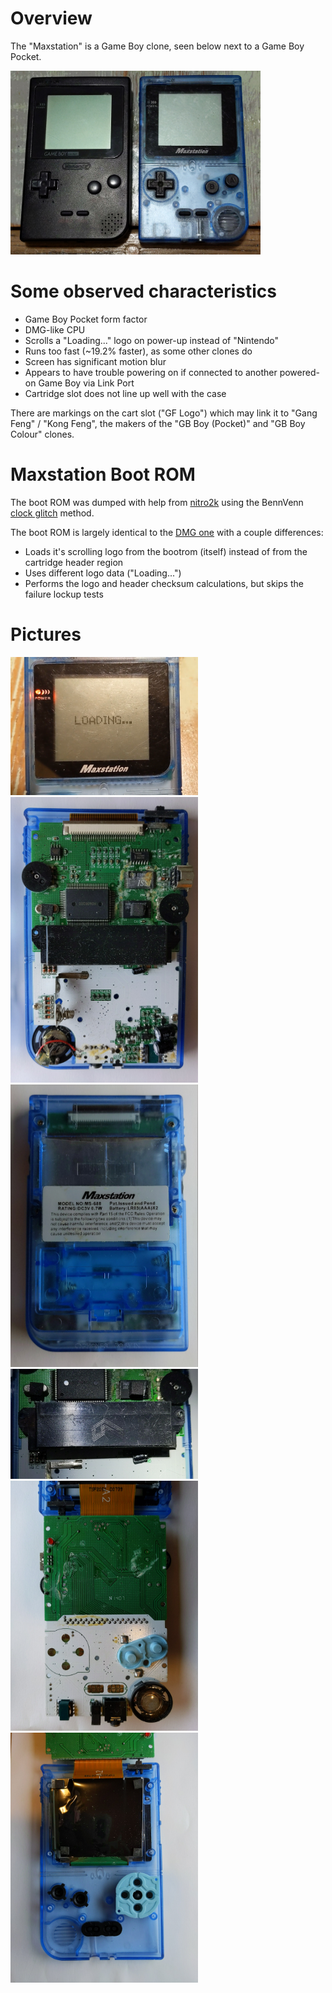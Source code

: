 
# Overview
The "Maxstation" is a Game Boy clone, seen below next to a Game Boy Pocket.

<img src="images/maxstation_gameboy_clone_gbpocket_compare.jpg" width="400" />

# Some observed characteristics
* Game Boy Pocket form factor
* DMG-like CPU
* Scrolls a "Loading..." logo on power-up instead of "Nintendo"
* Runs too fast (~19.2% faster), as some other clones do
* Screen has significant motion blur
* Appears to have trouble powering on if connected to another powered-on Game Boy via Link Port
* Cartridge slot does not line up well with the case 

There are markings on the cart slot ("GF Logo") which may link it to "Gang Feng" / "Kong Feng", the makers of the "GB Boy (Pocket)" and "GB Boy Colour" clones.

# Maxstation Boot ROM
The boot ROM was dumped with help from [nitro2k](https://blog.gg8.se/wordpress/) using the BennVenn [clock glitch](https://blog.gg8.se/wordpress/2014/12/09/dumping-the-boot-rom-of-the-gameboy-clone-game-fighter/) method.

The boot ROM is largely identical to the [DMG one](https://gbdev.gg8.se/wiki/articles/Gameboy_Bootstrap_ROM) with a couple differences:
* Loads it's scrolling logo from the bootrom (itself) instead of from the cartridge header region
* Uses different logo data ("Loading...")
* Performs the logo and header checksum calculations, but skips the failure lockup tests


# Pictures
<img src="/images/maxstation_gameboy_clone_boot_logo.png" width="300">

<img src="/images/maxstation_gameboy_clone_pcb_back_cpu_marking_22C309CH.jpg" width="300">

<img src="/images/maxstation_gameboy_clone_shell_back.jpg" width="300">

<img src="/images/maxstation_gameboy_clone_cart_slot_GF_logo.jpg" width="300">

<img src="/images/maxstation_gameboy_clone_pcb_front.jpg" width="300">

<img src="/images/maxstation_gameboy_clone_screen_back.jpg" width="300">

